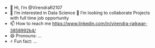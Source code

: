 - 👋 Hi, I’m @VirendraR2107
- 👀 I’m interested in Data Science
  💞️ I’m looking to collaborate Projects with full time job opportunity
- 📫 How to reach me https://www.linkedin.com/in/virendra-raikwar-3858992b4/
- 😄 Pronouns: ...
- ⚡ Fun fact: ...

<!---
VirendraR2107/VirendraR2107 is a ✨ special ✨ repository because its `README.md` (this file) appears on your GitHub profile.
You can click the Preview link to take a look at your changes.
--->
